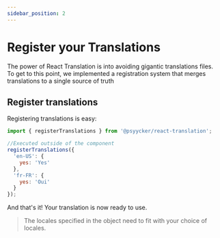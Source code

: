 ```yaml
---
sidebar_position: 2
---
```


# Register your Translations

The power of React Translation is into avoiding gigantic translations files. <br/>
To get to this point, we implemented a registration system that merges translations to a single source of truth <br/>

## Register translations
Registering translations is easy:
```jsx
import { registerTranslations } from '@psyycker/react-translation';

//Executed outside of the component
registerTranslations({
  'en-US': {
    yes: 'Yes'
  },
  'fr-FR': {
    yes: 'Oui'
  }
});
```
And that's it! Your translation is now ready to use. <br/>
> The locales specified in the object need to fit with your choice of locales.
